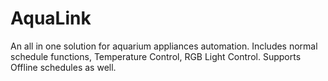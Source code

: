 # AquaLink
An all in one solution for aquarium appliances automation. Includes normal schedule functions, Temperature Control, RGB Light Control. Supports Offline schedules as well. 
